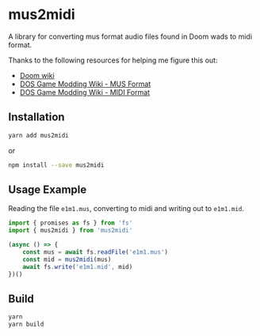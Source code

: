 # mus2midi

A library for converting mus format audio files found in Doom wads to midi format.

Thanks to the following resources for helping me figure this out:

- [Doom wiki](https://doomwiki.org/wiki/MUS)
- [DOS Game Modding Wiki - MUS Format](https://moddingwiki.shikadi.net/wiki/MUS_Format)
- [DOS Game Modding Wiki - MIDI Format](https://moddingwiki.shikadi.net/wiki/MID_Format)

## Installation

```bash
yarn add mus2midi
```
or
```bash
npm install --save mus2midi
```

## Usage Example

Reading the file `e1m1.mus`, converting to midi and writing out to `e1m1.mid`.

```typescript
import { promises as fs } from 'fs'
import { mus2midi } from 'mus2midi'

(async () => {
    const mus = await fs.readFile('e1m1.mus')
    const mid = mus2midi(mus)
    await fs.write('e1m1.mid', mid)
})()
```

## Build

```bash
yarn
yarn build
```
